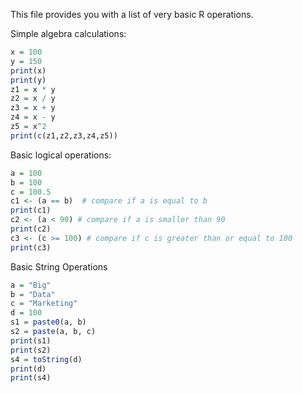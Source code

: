 This file provides you with a list of very basic R operations.



Simple algebra calculations:

```r
x = 100
y = 150
print(x)
print(y)
z1 = x * y
z2 = x / y
z3 = x + y
z4 = x - y
z5 = x^2
print(c(z1,z2,z3,z4,z5))    
```


Basic logical operations: 

```r
a = 100
b = 100 
c = 100.5
c1 <- (a == b)  # compare if a is equal to b
print(c1)
c2 <- (a < 90) # compare if a is smaller than 90
print(c2)
c3 <- (c >= 100) # compare if c is greater than or equal to 100
print(c3)
```

Basic String Operations
```r
a = "Big"
b = "Data"
c = "Marketing"
d = 100
s1 = paste0(a, b) 
s2 = paste(a, b, c) 
print(s1)
print(s2)
s4 = toString(d)
print(d)
print(s4)
```

